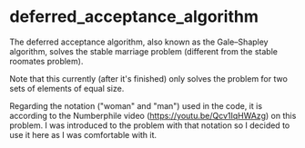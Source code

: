 # deferred_acceptance_algorithm
The deferred acceptance algorithm, also known as the Gale–Shapley algorithm, solves the stable marriage problem (different from the stable roomates problem).

Note that this currently (after it's finished) only solves the problem for two sets of elements of equal size.

Regarding the notation ("woman" and "man") used in the code, it is according to the Numberphile video (https://youtu.be/Qcv1IqHWAzg) on this problem. I was introduced to the problem with that notation so I decided to use it here as I was comfortable with it.
